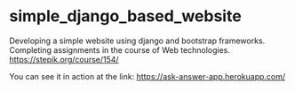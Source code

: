 # simple_django_based_website
Developing a simple website using django and bootstrap frameworks.
Completing assignments in the course of Web technologies.
https://stepik.org/course/154/

You can see it in action at the link: https://ask-answer-app.herokuapp.com/
